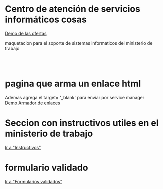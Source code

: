 <h1>Centro de atención de servicios informáticos cosas</h1>
<a href="https://hernanruscica.github.io/ServiciosInformaticosSoporte/serviciosinformaticossoporte/">Demo de las ofertas</a>
<p>maquetacion para el soporte de sistemas informaticos del ministerio de trabajo</p> <br><br>

<h1>pagina que arma un enlace html</h1>
<p>Ademas agrega el target= '_blank' para enviar por service manager<br>
<a href= 'https://hernanruscica.github.io/ServiciosInformaticosSoporte/armadoEnlacesHTML/'>Demo Armador de enlaces</a> </p>

<h1>Seccion con instructivos utiles en el ministerio de trabajo</h1>
<a href= 'https://hernanruscica.github.io/ServiciosInformaticosSoporte/instructivos/'>Ir a "Instructivos"</a> </p>

<h1>formulario validado</h1>
<a href= 'https://hernanruscica.github.io/ServiciosInformaticosSoporte/GestionServiciosRed-ConJscript/'>Ir a "Formularios validados"</a> </p>


